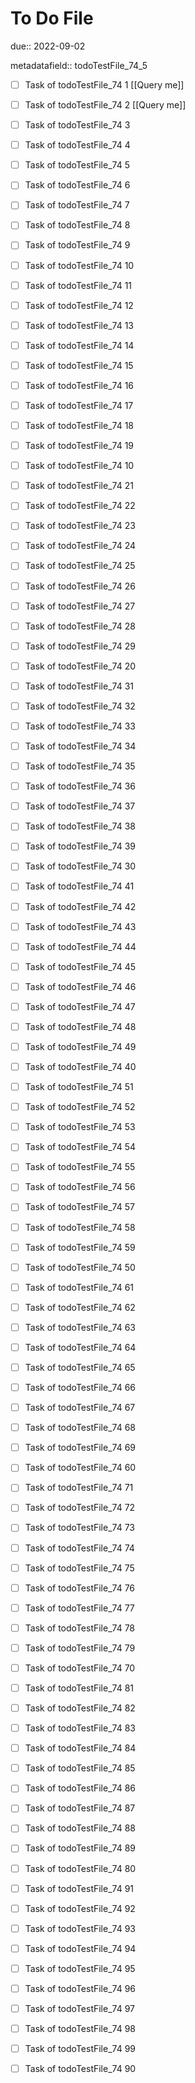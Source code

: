 # To Do File

due:: 2022-09-02

metadatafield:: todoTestFile_74_5

- [ ] Task of todoTestFile_74 1 [[Query me]]
- [ ] Task of todoTestFile_74 2 [[Query me]]
- [ ] Task of todoTestFile_74 3
- [ ] Task of todoTestFile_74 4
- [ ] Task of todoTestFile_74 5
- [ ] Task of todoTestFile_74 6
- [ ] Task of todoTestFile_74 7
- [ ] Task of todoTestFile_74 8
- [ ] Task of todoTestFile_74 9
- [ ] Task of todoTestFile_74 10

- [ ] Task of todoTestFile_74 11 
- [ ] Task of todoTestFile_74 12 
- [ ] Task of todoTestFile_74 13
- [ ] Task of todoTestFile_74 14
- [ ] Task of todoTestFile_74 15
- [ ] Task of todoTestFile_74 16
- [ ] Task of todoTestFile_74 17
- [ ] Task of todoTestFile_74 18
- [ ] Task of todoTestFile_74 19
- [ ] Task of todoTestFile_74 10

- [ ] Task of todoTestFile_74 21 
- [ ] Task of todoTestFile_74 22 
- [ ] Task of todoTestFile_74 23
- [ ] Task of todoTestFile_74 24
- [ ] Task of todoTestFile_74 25
- [ ] Task of todoTestFile_74 26
- [ ] Task of todoTestFile_74 27
- [ ] Task of todoTestFile_74 28
- [ ] Task of todoTestFile_74 29
- [ ] Task of todoTestFile_74 20

- [ ] Task of todoTestFile_74 31 
- [ ] Task of todoTestFile_74 32 
- [ ] Task of todoTestFile_74 33
- [ ] Task of todoTestFile_74 34
- [ ] Task of todoTestFile_74 35
- [ ] Task of todoTestFile_74 36
- [ ] Task of todoTestFile_74 37
- [ ] Task of todoTestFile_74 38
- [ ] Task of todoTestFile_74 39
- [ ] Task of todoTestFile_74 30

- [ ] Task of todoTestFile_74 41 
- [ ] Task of todoTestFile_74 42 
- [ ] Task of todoTestFile_74 43
- [ ] Task of todoTestFile_74 44
- [ ] Task of todoTestFile_74 45
- [ ] Task of todoTestFile_74 46
- [ ] Task of todoTestFile_74 47
- [ ] Task of todoTestFile_74 48
- [ ] Task of todoTestFile_74 49
- [ ] Task of todoTestFile_74 40

- [ ] Task of todoTestFile_74 51 
- [ ] Task of todoTestFile_74 52 
- [ ] Task of todoTestFile_74 53
- [ ] Task of todoTestFile_74 54
- [ ] Task of todoTestFile_74 55
- [ ] Task of todoTestFile_74 56
- [ ] Task of todoTestFile_74 57
- [ ] Task of todoTestFile_74 58
- [ ] Task of todoTestFile_74 59
- [ ] Task of todoTestFile_74 50

- [ ] Task of todoTestFile_74 61 
- [ ] Task of todoTestFile_74 62 
- [ ] Task of todoTestFile_74 63
- [ ] Task of todoTestFile_74 64
- [ ] Task of todoTestFile_74 65
- [ ] Task of todoTestFile_74 66
- [ ] Task of todoTestFile_74 67
- [ ] Task of todoTestFile_74 68
- [ ] Task of todoTestFile_74 69
- [ ] Task of todoTestFile_74 60

- [ ] Task of todoTestFile_74 71 
- [ ] Task of todoTestFile_74 72 
- [ ] Task of todoTestFile_74 73
- [ ] Task of todoTestFile_74 74
- [ ] Task of todoTestFile_74 75
- [ ] Task of todoTestFile_74 76
- [ ] Task of todoTestFile_74 77
- [ ] Task of todoTestFile_74 78
- [ ] Task of todoTestFile_74 79
- [ ] Task of todoTestFile_74 70


- [ ] Task of todoTestFile_74 81 
- [ ] Task of todoTestFile_74 82 
- [ ] Task of todoTestFile_74 83
- [ ] Task of todoTestFile_74 84
- [ ] Task of todoTestFile_74 85
- [ ] Task of todoTestFile_74 86
- [ ] Task of todoTestFile_74 87
- [ ] Task of todoTestFile_74 88
- [ ] Task of todoTestFile_74 89
- [ ] Task of todoTestFile_74 80


- [ ] Task of todoTestFile_74 91 
- [ ] Task of todoTestFile_74 92 
- [ ] Task of todoTestFile_74 93
- [ ] Task of todoTestFile_74 94
- [ ] Task of todoTestFile_74 95
- [ ] Task of todoTestFile_74 96
- [ ] Task of todoTestFile_74 97
- [ ] Task of todoTestFile_74 98
- [ ] Task of todoTestFile_74 99
- [ ] Task of todoTestFile_74 90
